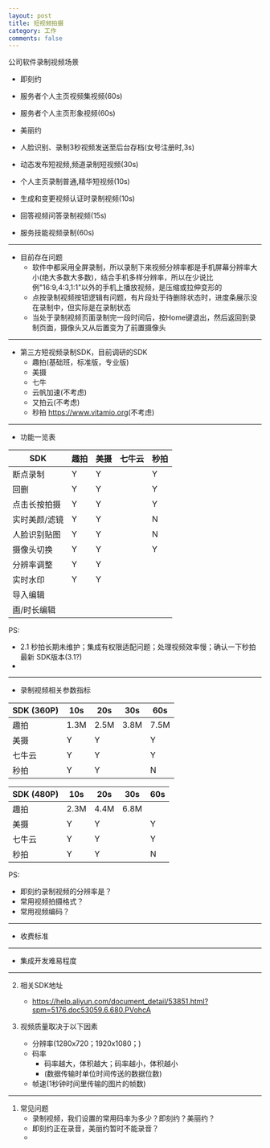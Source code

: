 ```yaml
---
layout: post
title: 短视频拍摄
category: 工作
comments: false
---
```

  
公司软件录制视频场景
	
* 即刻约
 * 服务者个人主页视频集视频(60s)
 * 服务者个人主页形象视频(60s)

* 美丽约
 * 人脸识别、录制3秒视频发送至后台存档(女号注册时,3s)
 * 动态发布短视频,频道录制短视频(30s)
 * 个人主页录制普通,精华短视频(10s)
 * 生成和变更视频认证时录制视频(10s)
 * 回答视频问答录制视频(15s)
 * 服务技能视频录制(60s)

---

* 目前存在问题
	* 软件中都采用全屏录制，所以录制下来视频分辨率都是手机屏幕分辨率大小(绝大多数大多数)，结合手机多样分辨率，所以在少说比例"16:9,4:3,1:1"以外的手机上播放视频，是压缩或拉伸变形的
	* 点按录制视频按钮逻辑有问题，有片段处于待删除状态时，进度条展示没在录制中，但实际是在录制状态
	* 当处于录制视频页面录制完一段时间后，按Home键退出，然后返回到录制页面，摄像头又从后置变为了前置摄像头

---

* 第三方短视频录制SDK，目前调研的SDK
	* 趣拍(基础班，标准版，专业版)
	* 美摄
	* 七牛
	* 云帆加速(不考虑)
	* 又拍云(不考虑)
	* 秒拍  <https://www.vitamio.org>(不考虑)
	
--- 

* 功能一览表
	
SDK        |   趣拍  |   美摄  | 七牛云 |  秒拍   |
---        |    --- |  ---   |  ---   |  ---   |
断点录制     |    Y   |   Y    |      |    Y
回删        |    Y   |   Y    |      |    Y  | 
点击长按拍摄 |    Y   |   Y    |       |   Y   |
实时美颜/滤镜|    Y   |   Y    |      |    N   |
人脸识别贴图 |     Y  |    Y   |       |   N   | 
摄像头切换  |   Y    |    Y    |       |   Y   | 
分辨率调整  |   Y    |    Y    |       |        | 
实时水印    |    Y    |   Y    |        |       | 
导入编辑    |        |       |        |       | 
画/时长编辑 |        |       |        |       | 

 
 PS: 
 
 * 2.1 秒拍长期未维护；集成有权限适配问题；处理视频效率慢；确认一下秒拍最新 SDK版本(3.1?)
 * 
 
---

* 录制视频相关参数指标

SDK (360P)  |   10s  |   20s  | 30s |  60s   |
---        |    --- |  ---   |  ---  |  ---   |
趣拍       |   1.3M |   2.5M  |  3.8M |  7.5M  |
美摄       |    Y   |   Y    |      |    Y   | 
七牛云      |    Y   |   Y    |      |   Y   |
秒拍      |    Y   |   Y    |      |    N   |
 
SDK (480P)  |   10s  |   20s  | 30s |  60s   |
---        |    --- |  ---   |  ---  |  ---   |
趣拍       |   2.3M |   4.4M  |  6.8M |       |
美摄       |    Y   |   Y    |      |    Y   | 
七牛云      |    Y   |   Y    |      |   Y   |
秒拍      |    Y   |   Y    |      |    N   |
	
PS:

* 即刻约录制视频的分辨率是？
* 常用视频拍摄格式？
* 常用视频编码？

---

* 收费标准


---

* 集成开发难易程度


---



2. 相关SDK地址
	* <https://help.aliyun.com/document_detail/53851.html?spm=5176.doc53059.6.680.PVohcA>

3. 视频质量取决于以下因素
	* 分辨率(1280x720；1920x1080；)
	* 码率
		* 码率越大，体积越大；码率越小，体积越小
		* (数据传输时单位时间传送的数据位数)
	* 帧速(1秒钟时间里传输的图片的帧数)
 
---

1. 常见问题
	* 录制视频，我们设置的常用码率为多少？即刻约？美丽约？
	* 即刻约正在录音，美丽约暂时不能录音？
	* 